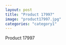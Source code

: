 ```yaml
---
layout: post
title: "Product 17997"
image: "product17997.jpg"
categories: "category1"
---
```

Product 17997
